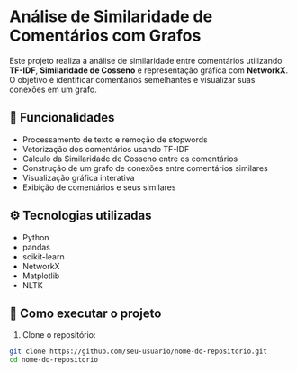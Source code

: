 # Análise de Similaridade de Comentários com Grafos

Este projeto realiza a análise de similaridade entre comentários utilizando **TF-IDF**, **Similaridade de Cosseno** e representação gráfica com **NetworkX**. O objetivo é identificar comentários semelhantes e visualizar suas conexões em um grafo.

## 📌 Funcionalidades

- Processamento de texto e remoção de stopwords
- Vetorização dos comentários usando TF-IDF
- Cálculo da Similaridade de Cosseno entre os comentários
- Construção de um grafo de conexões entre comentários similares
- Visualização gráfica interativa
- Exibição de comentários e seus similares

## ⚙️ Tecnologias utilizadas

- Python
- pandas
- scikit-learn
- NetworkX
- Matplotlib
- NLTK

## 🚀 Como executar o projeto

1. Clone o repositório:

```bash
git clone https://github.com/seu-usuario/nome-do-repositorio.git
cd nome-do-repositorio

